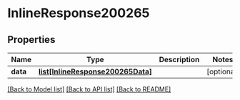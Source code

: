 # InlineResponse200265

## Properties
Name | Type | Description | Notes
------------ | ------------- | ------------- | -------------
**data** | [**list[InlineResponse200265Data]**](InlineResponse200265Data.md) |  | [optional] 

[[Back to Model list]](../README.md#documentation-for-models) [[Back to API list]](../README.md#documentation-for-api-endpoints) [[Back to README]](../README.md)

